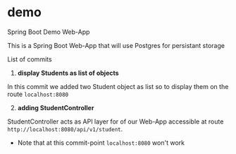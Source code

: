 # demo
Spring Boot Demo Web-App

This is a Spring Boot Web-App that will use Postgres for persistant storage

List of commits

1. **display Students as list of objects**

In this commit we added two Student object as list so to display them on the route
`localhost:8080`  

2. **adding StudentController**

StudentController acts as API layer for of our Web-App accessible at route `http://localhost:8080/api/v1/student`.

- Note that at this commit-point `localhost:8080` won't work   

